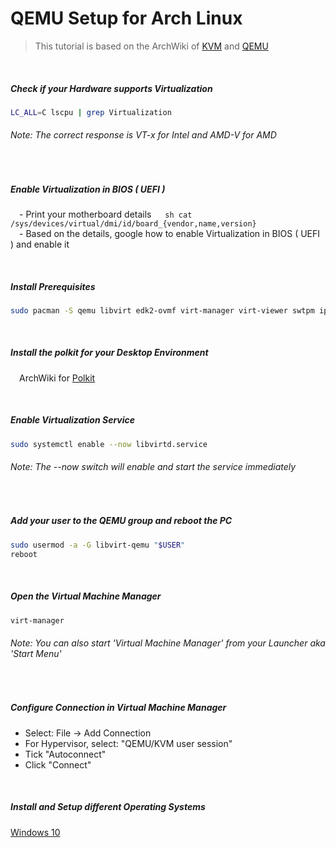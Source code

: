 # QEMU Setup for Arch Linux
>This tutorial is based on the ArchWiki of [KVM](https://wiki.archlinux.org/title/KVM) and [QEMU](https://wiki.archlinux.org/title/QEMU)

&nbsp;&nbsp;
##### Check if your Hardware supports Virtualization   
```sh
LC_ALL=C lscpu | grep Virtualization
```
###### *Note: The correct response is VT-x for Intel and AMD-V for AMD*

&nbsp;&nbsp;
##### Enable Virtualization in BIOS ( UEFI )
&emsp;- Print your motherboard details
&nbsp;&emsp;```sh
    cat /sys/devices/virtual/dmi/id/board_{vendor,name,version}
    ```   
&emsp;- Based on the details, google how to enable Virtualization in BIOS ( UEFI ) and enable it

&nbsp;&nbsp;
##### Install Prerequisites
```sh
sudo pacman -S qemu libvirt edk2-ovmf virt-manager virt-viewer swtpm iptables-nft dnsmasq
```


&nbsp;&nbsp;
##### Install the polkit for your Desktop Environment
&emsp;ArchWiki for [Polkit](https://wiki.archlinux.org/title/Polkit)

&nbsp;&nbsp;
##### Enable Virtualization Service
```sh
sudo systemctl enable --now libvirtd.service
```
###### *Note: The --now switch will enable and start the service immediately*

&nbsp;&nbsp;
##### Add your user to the QEMU group and reboot the PC
```sh
sudo usermod -a -G libvirt-qemu "$USER"
reboot
```

&nbsp;&nbsp;
##### Open the Virtual Machine Manager
```sh
virt-manager
```
###### *Note: You can also start 'Virtual Machine Manager' from your Launcher aka 'Start Menu'*

&nbsp;&nbsp;
##### Configure Connection in Virtual Machine Manager
  - Select: File -> Add Connection
  - For Hypervisor, select: "QEMU/KVM user session"
  - Tick "Autoconnect"
  - Click "Connect"

&nbsp;&nbsp;
##### Install and Setup different Operating Systems
[Windows 10](https://github.com/sonus89/linux_scripts/blob/master/arch/qemu_windows)

